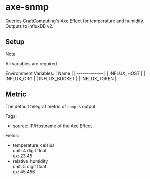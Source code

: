 # axe-snmp

Queries CraftComputing's [Axe Effect](https://github.com/CraftComputing/ProjectAxeEffect) for temperature and humidity.  
Outputs to InfluxDB v2.

## Setup

> [!NOTE]
> All variables are required

Enviromment Variables:
| Name          |
| ------------- |
| INFLUX_HOST   |
| INFLUX_ORG    |
| INFLUX_BUCKET |
| INFLUX_TOKEN  |


## Metric

The default telegraf metric of `snmp` is output.

Tags:
- source: IP/Hostname of the Axe Effect

Fields:
- temperature_celsius\
  unit: 4 digit float\
  ex: 23.45
- relative_humidity\
  unit: 5 digit float\
  ex: 45.456
